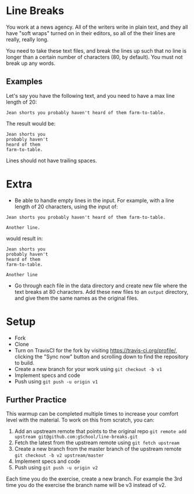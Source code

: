 # Line Breaks

You work at a news agency.  All of the writers write in plain text, and they all have "soft wraps" turned on in their
editors, so all of the their lines are really, really long.

You need to take these text files, and break the lines up such that no line is longer than a certain number of
characters (80, by default).  You must not break up any words.

## Examples

Let's say you have the following text, and you need to have a max line length of 20:

```
Jean shorts you probably haven't heard of them farm-to-table.
```

The result would be:

```
Jean shorts you
probably haven't
heard of them
farm-to-table.
```

Lines should not have trailing spaces.

# Extra

* Be able to handle empty lines in the input. For example, with a line length of 20 characters, using 
the input of:

```
Jean shorts you probably haven't heard of them farm-to-table.

Another line.
```

would result in:

```
Jean shorts you
probably haven't
heard of them
farm-to-table.

Another line
```

* Go through each file in the data directory and create new file where the text breaks at 80 characters.
Add these new files to an `output` directory, and give them the same names as the original files.

# Setup

* Fork
* Clone
* Turn on TravisCI for the fork by
  visiting https://travis-ci.org/profile/<github user name>, clicking the "Sync now" button
  and scrolling down to find the repository to build.
* Create a new branch for your work using `git checkout -b v1`
* Implement specs and code
* Push using `git push -u origin v1`

## Further Practice

This warmup can be completed multiple times to increase your comfort level with the material.
To work on this from scratch, you can:

1. Add an upstream remote that points to the original repo `git remote add upstream git@github.com:gSchool/line-breaks.git`
1. Fetch the latest from the upstream remote using `git fetch upstream`
1. Create a new branch from the master branch of the upstream remote `git checkout -b v2 upstream/master`
1. Implement specs and code
1. Push using `git push -u origin v2`

Each time you do the exercise, create a new branch. For example the 3rd time you do the exercise the branch
name will be v3 instead of v2.
